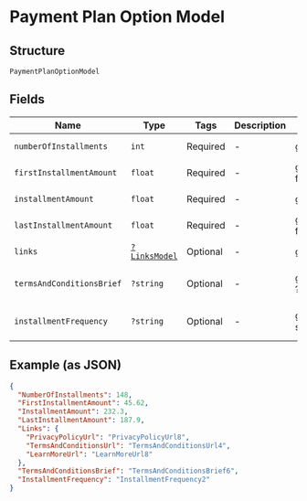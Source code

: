 
# Payment Plan Option Model

## Structure

`PaymentPlanOptionModel`

## Fields

| Name | Type | Tags | Description | Getter | Setter |
|  --- | --- | --- | --- | --- | --- |
| `numberOfInstallments` | `int` | Required | - | getNumberOfInstallments(): int | setNumberOfInstallments(int numberOfInstallments): void |
| `firstInstallmentAmount` | `float` | Required | - | getFirstInstallmentAmount(): float | setFirstInstallmentAmount(float firstInstallmentAmount): void |
| `installmentAmount` | `float` | Required | - | getInstallmentAmount(): float | setInstallmentAmount(float installmentAmount): void |
| `lastInstallmentAmount` | `float` | Required | - | getLastInstallmentAmount(): float | setLastInstallmentAmount(float lastInstallmentAmount): void |
| `links` | [`?LinksModel`](../../doc/models/links-model.md) | Optional | - | getLinks(): ?LinksModel | setLinks(?LinksModel links): void |
| `termsAndConditionsBrief` | `?string` | Optional | - | getTermsAndConditionsBrief(): ?string | setTermsAndConditionsBrief(?string termsAndConditionsBrief): void |
| `installmentFrequency` | `?string` | Optional | - | getInstallmentFrequency(): ?string | setInstallmentFrequency(?string installmentFrequency): void |

## Example (as JSON)

```json
{
  "NumberOfInstallments": 148,
  "FirstInstallmentAmount": 45.62,
  "InstallmentAmount": 232.3,
  "LastInstallmentAmount": 187.9,
  "Links": {
    "PrivacyPolicyUrl": "PrivacyPolicyUrl8",
    "TermsAndConditionsUrl": "TermsAndConditionsUrl4",
    "LearnMoreUrl": "LearnMoreUrl8"
  },
  "TermsAndConditionsBrief": "TermsAndConditionsBrief6",
  "InstallmentFrequency": "InstallmentFrequency2"
}
```

